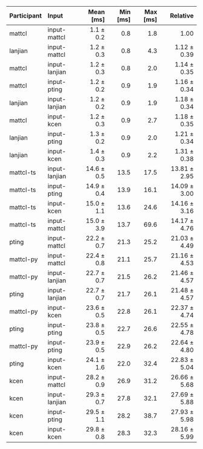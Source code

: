 | Participant | Input | Mean [ms] | Min [ms] | Max [ms] | Relative |
|:---|:---|---:|---:|---:|---:|
| mattcl | input-mattcl | 1.1 ± 0.2 | 0.8 | 1.8 | 1.00 |
| lanjian | input-mattcl | 1.2 ± 0.3 | 0.8 | 4.3 | 1.12 ± 0.39 |
| mattcl | input-lanjian | 1.2 ± 0.3 | 0.8 | 2.0 | 1.14 ± 0.35 |
| mattcl | input-pting | 1.2 ± 0.2 | 0.9 | 1.9 | 1.16 ± 0.34 |
| lanjian | input-lanjian | 1.2 ± 0.2 | 0.9 | 1.9 | 1.18 ± 0.34 |
| mattcl | input-kcen | 1.2 ± 0.3 | 0.9 | 2.7 | 1.18 ± 0.35 |
| lanjian | input-pting | 1.3 ± 0.2 | 0.9 | 2.0 | 1.21 ± 0.34 |
| lanjian | input-kcen | 1.4 ± 0.3 | 0.9 | 2.2 | 1.31 ± 0.38 |
| mattcl-ts | input-lanjian | 14.6 ± 0.5 | 13.5 | 17.5 | 13.81 ± 2.95 |
| mattcl-ts | input-pting | 14.9 ± 0.4 | 13.9 | 16.1 | 14.09 ± 3.00 |
| mattcl-ts | input-kcen | 15.0 ± 1.1 | 13.6 | 24.6 | 14.16 ± 3.16 |
| mattcl-ts | input-mattcl | 15.0 ± 3.9 | 13.7 | 69.6 | 14.17 ± 4.76 |
| pting | input-mattcl | 22.2 ± 0.7 | 21.3 | 25.2 | 21.03 ± 4.49 |
| mattcl-py | input-mattcl | 22.4 ± 0.8 | 21.1 | 25.7 | 21.16 ± 4.53 |
| mattcl-py | input-lanjian | 22.7 ± 0.7 | 21.5 | 26.2 | 21.46 ± 4.57 |
| pting | input-lanjian | 22.7 ± 0.7 | 21.7 | 26.1 | 21.48 ± 4.57 |
| mattcl-py | input-kcen | 23.6 ± 0.5 | 22.8 | 26.1 | 22.37 ± 4.74 |
| pting | input-pting | 23.8 ± 0.5 | 22.7 | 26.6 | 22.55 ± 4.78 |
| mattcl-py | input-pting | 23.9 ± 0.5 | 22.9 | 26.2 | 22.64 ± 4.80 |
| pting | input-kcen | 24.1 ± 1.6 | 22.0 | 32.4 | 22.83 ± 5.04 |
| kcen | input-mattcl | 28.2 ± 0.9 | 26.9 | 31.2 | 26.66 ± 5.68 |
| kcen | input-lanjian | 29.3 ± 0.7 | 27.8 | 32.1 | 27.69 ± 5.88 |
| kcen | input-pting | 29.5 ± 1.1 | 28.2 | 38.7 | 27.93 ± 5.98 |
| kcen | input-kcen | 29.8 ± 0.8 | 28.3 | 32.3 | 28.16 ± 5.99 |

